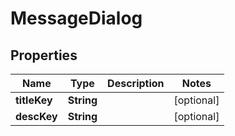

# MessageDialog


## Properties

| Name | Type | Description | Notes |
|------------ | ------------- | ------------- | -------------|
|**titleKey** | **String** |  |  [optional] |
|**descKey** | **String** |  |  [optional] |



